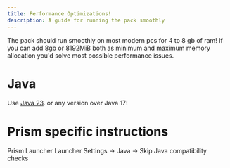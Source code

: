 ```yaml
---
title: Performance Optimizations!
description: A guide for running the pack smoothly
---
```

The pack should run smoothly on most modern pcs for 4 to 8 gb of ram!
If you can add 8gb or 8192MiB both as minimum and maximum memory allocation
you'd solve most possible performance issues.

# Java
Use [Java 23](https://adoptium.net/es/temurin/releases/?version=23).
or any version over Java 17!

# Prism specific instructions
Prism Launcher
Launcher Settings ->
 Java ->
  Skip Java compatibility checks
